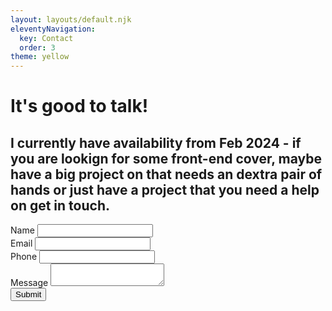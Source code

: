 ```yaml
---
layout: layouts/default.njk
eleventyNavigation:
  key: Contact
  order: 3
theme: yellow
---
```

# It's good to talk!

<div class="calling-card">
<h2>I currently have availability from Feb 2024 - if you are lookign for some front-end cover, maybe have a big project on that needs an dextra pair of hands or just have a project that you need a help on get in touch. </h2>
</div>

<form class="contact-form" name="contact-form" method="POST" data-netlify="true">
<input type="hidden" name="form-name" value="contact">

<div data-role="row">
<label for="contact-name">Name</label>
<input type="text" id="contact-name">
</div>

<div data-role="row">
<label for="contact-email">Email</label>
<input type="email" id="contact-email">
</div>

<div data-role="row">
<label for="contact-tel">Phone</label>
<input type="tel" id="contact-tel">
</div>

<div data-role="row">
<label for="contact-message">Message</label>
<textarea id="contact-message"></textarea>
</div>

<div data-align="center">
<button class="btn">Submit</button>
</div>

</form>



